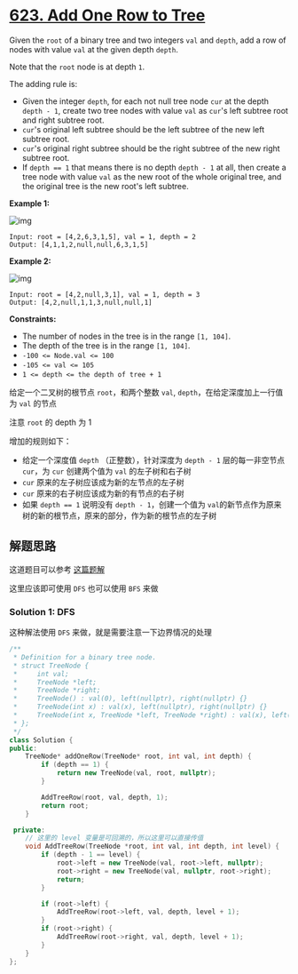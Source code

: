 # [623. Add One Row to Tree](https://leetcode.com/problems/add-one-row-to-tree/)

Given the `root` of a binary tree and two integers `val` and `depth`, add a row of nodes with value `val` at the given depth `depth`.

Note that the `root` node is at depth `1`.

The adding rule is:

- Given the integer `depth`, for each not null tree node `cur` at the depth `depth - 1`, create two tree nodes with value `val` as `cur`'s left subtree root and right subtree root.
- `cur`'s original left subtree should be the left subtree of the new left subtree root.
- `cur`'s original right subtree should be the right subtree of the new right subtree root.
- If `depth == 1` that means there is no depth `depth - 1` at all, then create a tree node with value `val` as the new root of the whole original tree, and the original tree is the new root's left subtree.

 

**Example 1:**

![img](https://assets.leetcode.com/uploads/2021/03/15/addrow-tree.jpg)

```
Input: root = [4,2,6,3,1,5], val = 1, depth = 2
Output: [4,1,1,2,null,null,6,3,1,5]
```

**Example 2:**

![img](https://assets.leetcode.com/uploads/2021/03/11/add2-tree.jpg)

```
Input: root = [4,2,null,3,1], val = 1, depth = 3
Output: [4,2,null,1,1,3,null,null,1]
```

 

**Constraints:**

- The number of nodes in the tree is in the range `[1, 104]`.
- The depth of the tree is in the range `[1, 104]`.
- `-100 <= Node.val <= 100`
- `-105 <= val <= 105`
- `1 <= depth <= the depth of tree + 1`

给定一个二叉树的根节点 `root`，和两个整数 `val`, `depth`，在给定深度加上一行值为 `val` 的节点

注意 `root` 的 depth 为 1

增加的规则如下：

- 给定一个深度值 `depth` （正整数），针对深度为 `depth - 1` 层的每一非空节点 `cur`，为 `cur` 创建两个值为 `val` 的左子树和右子树
- `cur` 原来的左子树应该成为新的左节点的左子树
- `cur` 原来的右子树应该成为新的有节点的右子树
- 如果 `depth == 1` 说明没有 `depth - 1`，创建一个值为 `val`的新节点作为原来树的新的根节点，原来的部分，作为新的根节点的左子树

## 解题思路

这道题目可以参考 [这篇题解](https://books.halfrost.com/leetcode/ChapterFour/0600~0699/0623.Add-One-Row-to-Tree/)

这里应该即可使用 `DFS` 也可以使用 `BFS` 来做


### Solution 1: DFS

这种解法使用 `DFS` 来做，就是需要注意一下边界情况的处理

````c++
/**
 * Definition for a binary tree node.
 * struct TreeNode {
 *     int val;
 *     TreeNode *left;
 *     TreeNode *right;
 *     TreeNode() : val(0), left(nullptr), right(nullptr) {}
 *     TreeNode(int x) : val(x), left(nullptr), right(nullptr) {}
 *     TreeNode(int x, TreeNode *left, TreeNode *right) : val(x), left(left), right(right) {}
 * };
 */
class Solution {
public:
    TreeNode* addOneRow(TreeNode* root, int val, int depth) {
        if (depth == 1) {
            return new TreeNode(val, root, nullptr);
        }

        AddTreeRow(root, val, depth, 1);
        return root;
    }

 private:
    // 这里的 level 变量是可回溯的，所以这里可以直接传值
    void AddTreeRow(TreeNode *root, int val, int depth, int level) {
        if (depth - 1 == level) {
            root->left = new TreeNode(val, root->left, nullptr);
            root->right = new TreeNode(val, nullptr, root->right);
            return;
        }

        if (root->left) {
            AddTreeRow(root->left, val, depth, level + 1);
        }
        if (root->right) {
            AddTreeRow(root->right, val, depth, level + 1);
        }
    }
};
````

